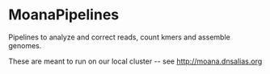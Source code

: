 MoanaPipelines
==============

Pipelines to analyze and correct reads, count kmers and assemble genomes.

These are meant to run on our local cluster -- see http://moana.dnsalias.org
